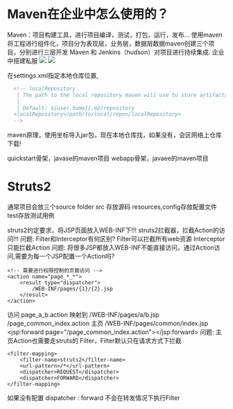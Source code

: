 # Maven在企业中怎么使用的？
Maven：项目构建工具，进行项目编译，测试，打包，运行，发布...
使用maven将工程进行组件化，项目分为表现层，业务层，数据层数据maven创建三个项目，分别进行三层开发
Maven 和 Jenkins（hudson）对项目进行持续集成.
企业中搭建私服
![](http://images2015.cnblogs.com/blog/496517/201607/496517-20160707231143733-1616457586.png)
![](http://images2015.cnblogs.com/blog/496517/201607/496517-20160707231146530-1032141827.png)


在settings.xml指定本地仓库位置,
```xml
  <!-- localRepository
   | The path to the local repository maven will use to store artifacts.
   |
   | Default: ${user.home}/.m2/repository
  <localRepository>/path/to/local/repo</localRepository>
  -->
```
maven原理，使用坐标导入jar包，现在本地仓库找，如果没有，会区网络上仓库下载!

quickstart骨架，javase的maven项目
webapp骨架，javaee的maven项目




# Struts2
通常项目会放三个source folder
src 存放源码
resources,config存放配置文件
test存放测试用例

struts2约定要求，将JSP页面放入WEB-INF下!!!
	struts2拦截器，拦截Action的访问!!!
问题: Filter和Interceptor有何区别?
	Filter可以拦截所有web资源
	Interceptor只能拦截Action
问题: 将很多JSP都放入WEB-INF不能直接访问，通过Action访问,需要为每一个JSP配置一个Action吗?
```
<!-- 需要进行权限控制的页面访问 -->
<action name="page_*_*">
	<result type="dispatcher">
		/WEB-INF/pages/{1}/{2}.jsp
	</result>
</action>
```
访问 page_a_b.action  映射到 /WEB-INF/pages/a/b.jsp 
/page_common_index.action 主页 /WEB-INF/pages/common/index.jsp 
<jsp:forward page="/page_common_index.action"></jsp:forward> 
问题: 主页Action也需要走struts的 Filter，Filter默认只在请求方式下拦截
```
<filter-mapping>
	<filter-name>struts2</filter-name>
	<url-pattern>/*</url-pattern>
	<dispatcher>REQUEST</dispatcher>
	<dispatcher>FORWARD</dispatcher>
</filter-mapping>
```
如果没有配置 dispatcher : forward 不会在转发情况下执行Filter 

